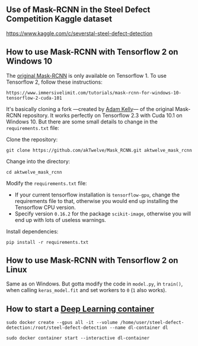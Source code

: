 ## Use of Mask-RCNN in the Steel Defect Competition Kaggle dataset

https://www.kaggle.com/c/severstal-steel-defect-detection



## How to use Mask-RCNN with Tensorflow 2 on Windows 10
The [original Mask-RCNN](https://github.com/matterport/Mask_RCNN) is only available on Tensorflow 1. To use Tensorflow 2, follow these instructions:

    https://www.immersivelimit.com/tutorials/mask-rcnn-for-windows-10-tensorflow-2-cuda-101

It's basically cloning a fork —created by [Adam Kelly](https://github.com/akTwelve)— of the original Mask-RCNN repository. It works perfectly on Tensorflow 2.3 with Cuda 10.1 on Windows 10. But there are some small details to change in the `requirements.txt` file:

Clone the repository:

    git clone https://github.com/akTwelve/Mask_RCNN.git aktwelve_mask_rcnn

Change into the directory:

    cd aktwelve_mask_rcnn

Modify the `requirements.txt` file:
  - If your current tensorflow installation is `tensorflow-gpu`, change the requirements file to that, otherwise you would end up installing the Tensorflow CPU version.
  - Specify version `0.16.2` for the package `scikit-image`, otherwise you will end up with lots of useless warnings.

Install dependencies:

    pip install -r requirements.txt

## How to use Mask-RCNN with Tensorflow 2 on Linux
Same as on Windows. But gotta modify the code in `model.py`, in `train()`, when calling `keras_model.fit` and set workers to `0` (`1` also works). 


## How to start a [Deep Learning container](https://github.com/ManuelZ/Deep-Learning-Docker)

    sudo docker create --gpus all -it --volume /home/user/steel-defect-detection:/root/steel-defect-detection --name dl-container dl

    sudo docker container start --interactive dl-container


